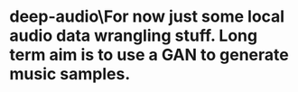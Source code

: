# deep-audio\For now just some local audio data wrangling stuff. Long term aim is to use a GAN to generate music samples.
